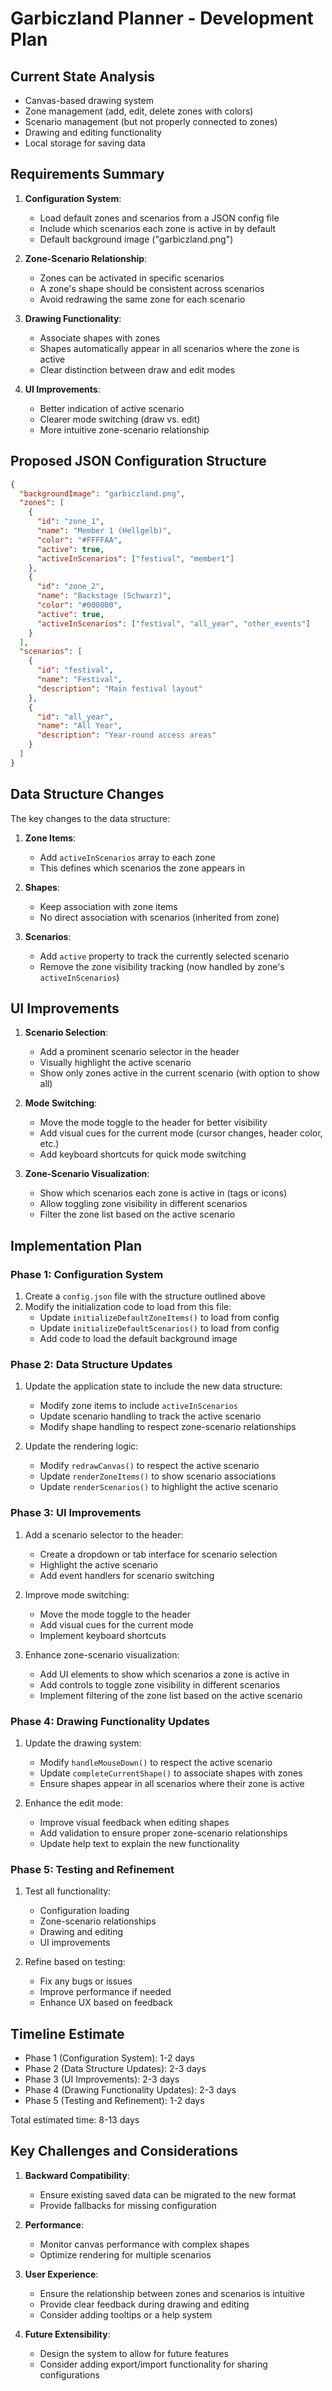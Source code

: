 # Garbiczland Planner - Development Plan

## Current State Analysis
- Canvas-based drawing system
- Zone management (add, edit, delete zones with colors)
- Scenario management (but not properly connected to zones)
- Drawing and editing functionality
- Local storage for saving data

## Requirements Summary

1. **Configuration System**:
   - Load default zones and scenarios from a JSON config file
   - Include which scenarios each zone is active in by default
   - Default background image ("garbiczland.png")

2. **Zone-Scenario Relationship**:
   - Zones can be activated in specific scenarios
   - A zone's shape should be consistent across scenarios
   - Avoid redrawing the same zone for each scenario

3. **Drawing Functionality**:
   - Associate shapes with zones
   - Shapes automatically appear in all scenarios where the zone is active
   - Clear distinction between draw and edit modes

4. **UI Improvements**:
   - Better indication of active scenario
   - Clearer mode switching (draw vs. edit)
   - More intuitive zone-scenario relationship

## Proposed JSON Configuration Structure

```json
{
  "backgroundImage": "garbiczland.png",
  "zones": [
    {
      "id": "zone_1",
      "name": "Member 1 (Hellgelb)",
      "color": "#FFFFAA",
      "active": true,
      "activeInScenarios": ["festival", "member1"]
    },
    {
      "id": "zone_2",
      "name": "Backstage (Schwarz)",
      "color": "#000000",
      "active": true,
      "activeInScenarios": ["festival", "all_year", "other_events"]
    }
  ],
  "scenarios": [
    {
      "id": "festival",
      "name": "Festival",
      "description": "Main festival layout"
    },
    {
      "id": "all_year",
      "name": "All Year",
      "description": "Year-round access areas"
    }
  ]
}
```

## Data Structure Changes

The key changes to the data structure:

1. **Zone Items**:
   - Add `activeInScenarios` array to each zone
   - This defines which scenarios the zone appears in

2. **Shapes**:
   - Keep association with zone items
   - No direct association with scenarios (inherited from zone)

3. **Scenarios**:
   - Add `active` property to track the currently selected scenario
   - Remove the zone visibility tracking (now handled by zone's `activeInScenarios`)

## UI Improvements

1. **Scenario Selection**:
   - Add a prominent scenario selector in the header
   - Visually highlight the active scenario
   - Show only zones active in the current scenario (with option to show all)

2. **Mode Switching**:
   - Move the mode toggle to the header for better visibility
   - Add visual cues for the current mode (cursor changes, header color, etc.)
   - Add keyboard shortcuts for quick mode switching

3. **Zone-Scenario Visualization**:
   - Show which scenarios each zone is active in (tags or icons)
   - Allow toggling zone visibility in different scenarios
   - Filter the zone list based on the active scenario

## Implementation Plan

### Phase 1: Configuration System

1. Create a `config.json` file with the structure outlined above
2. Modify the initialization code to load from this file:
   - Update `initializeDefaultZoneItems()` to load from config
   - Update `initializeDefaultScenarios()` to load from config
   - Add code to load the default background image

### Phase 2: Data Structure Updates

1. Update the application state to include the new data structure:
   - Modify zone items to include `activeInScenarios`
   - Update scenario handling to track the active scenario
   - Modify shape handling to respect zone-scenario relationships

2. Update the rendering logic:
   - Modify `redrawCanvas()` to respect the active scenario
   - Update `renderZoneItems()` to show scenario associations
   - Update `renderScenarios()` to highlight the active scenario

### Phase 3: UI Improvements

1. Add a scenario selector to the header:
   - Create a dropdown or tab interface for scenario selection
   - Highlight the active scenario
   - Add event handlers for scenario switching

2. Improve mode switching:
   - Move the mode toggle to the header
   - Add visual cues for the current mode
   - Implement keyboard shortcuts

3. Enhance zone-scenario visualization:
   - Add UI elements to show which scenarios a zone is active in
   - Add controls to toggle zone visibility in different scenarios
   - Implement filtering of the zone list based on the active scenario

### Phase 4: Drawing Functionality Updates

1. Update the drawing system:
   - Modify `handleMouseDown()` to respect the active scenario
   - Update `completeCurrentShape()` to associate shapes with zones
   - Ensure shapes appear in all scenarios where their zone is active

2. Enhance the edit mode:
   - Improve visual feedback when editing shapes
   - Add validation to ensure proper zone-scenario relationships
   - Update help text to explain the new functionality

### Phase 5: Testing and Refinement

1. Test all functionality:
   - Configuration loading
   - Zone-scenario relationships
   - Drawing and editing
   - UI improvements

2. Refine based on testing:
   - Fix any bugs or issues
   - Improve performance if needed
   - Enhance UX based on feedback

## Timeline Estimate

- Phase 1 (Configuration System): 1-2 days
- Phase 2 (Data Structure Updates): 2-3 days
- Phase 3 (UI Improvements): 2-3 days
- Phase 4 (Drawing Functionality Updates): 2-3 days
- Phase 5 (Testing and Refinement): 1-2 days

Total estimated time: 8-13 days

## Key Challenges and Considerations

1. **Backward Compatibility**:
   - Ensure existing saved data can be migrated to the new format
   - Provide fallbacks for missing configuration

2. **Performance**:
   - Monitor canvas performance with complex shapes
   - Optimize rendering for multiple scenarios

3. **User Experience**:
   - Ensure the relationship between zones and scenarios is intuitive
   - Provide clear feedback during drawing and editing
   - Consider adding tooltips or a help system

4. **Future Extensibility**:
   - Design the system to allow for future features
   - Consider adding export/import functionality for sharing configurations